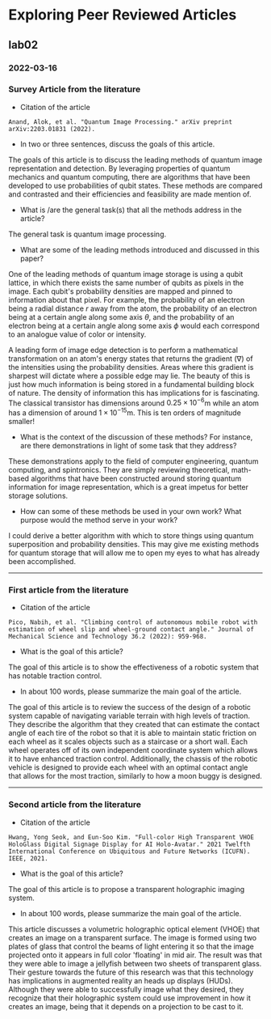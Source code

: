 # Exploring Peer Reviewed Articles
## lab02
### 2022-03-16

### Survey Article from the literature

- Citation of the article

```
Anand, Alok, et al. "Quantum Image Processing." arXiv preprint arXiv:2203.01831 (2022).
```

- In two or three sentences, discuss the goals of this article.

The goals of this article is to discuss the leading methods of quantum image representation and detection. By leveraging properties of quantum mechanics and quantum computing, there are algorithms that have been developed to use probabilities of qubit states. These methods are compared and contrasted and their efficiencies and feasibility are made mention of.


- What is /are the general task(s) that all the methods address in the article?

The general task is quantum image processing.

- What are some of the leading methods introduced and discussed in this paper?

One of the leading methods of quantum image storage is using a qubit lattice, in which there exists the same number of qubits as pixels in the image. Each qubit's probability densities are mapped and pinned to information about that pixel. For example, the probability of an electron being a radial distance $r$ away from the atom, the probability of an electron being at a certain angle along some axis $\theta$, and the probability of an electron being at a certain angle along some axis $\phi$ would each correspond to an analogue value of color or intensity.

A leading form of image edge detection is to perform a mathematical transformation on an atom's energy states that returns the gradient $(\nabla)$ of the intensities using the probability densities. Areas where this gradient is sharpest will dictate where a possible edge may lie. The beauty of this is just how much information is being stored in a fundamental building block of nature. The density of information this has implications for is fascinating. The classical transistor has dimensions around $0.25\times10^{-6}$m while an atom has a dimension of around $1\times10^{-15}$m. This is ten orders of magnitude smaller!

- What is the context of the discussion of these methods? For instance, are there demonstrations in light of some task that they address?

These demonstrations apply to the field of computer engineering, quantum computing, and spintronics. They are simply reviewing theoretical, math-based algorithms that have been constructed around storing quantum information for image representation, which is a great impetus for better storage solutions.

- How can some of these methods be used in your own work? What purpose would the method serve in your work?

I could derive a better algorithm with which to store things using quantum superposition and probability densities. This may give me existing methods for quantum storage that will allow me to open my eyes to what has already been accomplished.

---

### First article from the literature

- Citation of the article

```
Pico, Nabih, et al. "Climbing control of autonomous mobile robot with estimation of wheel slip and wheel-ground contact angle." Journal of Mechanical Science and Technology 36.2 (2022): 959-968.  
```

- What is the goal of this article?

The goal of this article is to show the effectiveness of a robotic system that has notable traction control.

- In about 100 words, please summarize the main goal of the article.

The goal of this article is to review the success of the design of a robotic system capable of navigating variable terrain with high levels of traction. They describe the algorithm that they created that can estimate the contact angle of each tire of the robot so that it is able to maintain static friction on each wheel as it scales objects such as a staircase or a short wall. Each wheel operates off of its own independent coordinate system which allows it to have enhanced traction control. Additionally, the chassis of the robotic vehicle is designed to provide each wheel with an optimal contact angle that allows for the most traction, similarly to how a moon buggy is designed.

---

### Second article from the literature

- Citation of the article

```
Hwang, Yong Seok, and Eun-Soo Kim. "Full-color High Transparent VHOE HoloGlass Digital Signage Display for AI Holo-Avatar." 2021 Twelfth International Conference on Ubiquitous and Future Networks (ICUFN). IEEE, 2021.
```

 - What is the goal of this article?

The goal of this article is to propose a transparent holographic imaging system.

 - In about 100 words, please summarize the main goal of the article.

This article discusses a volumetric holographic optical element (VHOE) that creates an image on a transparent surface. The image is formed using two plates of glass that control the beams of light entering it so that the image projected onto it appears in full color 'floating' in mid air. The result was that they were able to image a jellyfish between two sheets of transparent glass. Their gesture towards the future of this research was that this technology has implications in augmented reality an heads up displays (HUDs). Although they were able to successfully image what they desired, they recognize that their holographic system could use improvement in how it creates an image, being that it depends on a projection to be cast to it.

